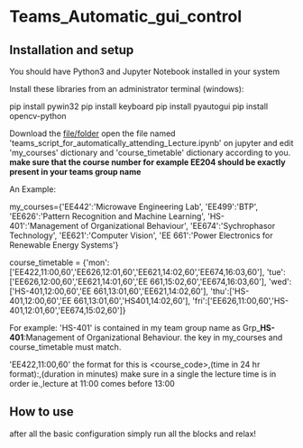 # Teams_Automatic_gui_control

## Installation and setup
You should have Python3 and Jupyter Notebook installed in your system 

Install these libraries from an administrator terminal (windows):

pip install pywin32
pip install keyboard
pip install pyautogui
pip install opencv-python

Download the [file/folder](https://github.com/yogeshknp/Teams_Automatic_gui_control/archive/main.zip) open the file named 'teams_script_for_automatically_attending_Lecture.ipynb' on jupyter and edit 'my_courses' dictionary and 'course_timetable' dictionary according to you.
**make sure that the course number for example EE204 should be exactly present in your teams group name**

An Example:

my_courses={'EE442':'Microwave Engineering Lab',
'EE499':'BTP',
'EE626':'Pattern Recognition and Machine Learning',
'HS-401':'Management of Organizational Behaviour',
'EE674':'Sychrophasor Technology',
'EE621':'Computer Vision',
'EE 661':'Power Electronics for Renewable Energy Systems'}

course_timetable = {'mon':['EE422,11:00,60','EE626,12:01,60','EE621,14:02,60','EE674,16:03,60'],
                    'tue':['EE626,12:00,60','EE621,14:01,60','EE 661,15:02,60','EE674,16:03,60'],
                    'wed':['HS-401,12:00,60','EE 661,13:01,60','EE621,14:02,60'],
                    'thu':['HS-401,12:00,60','EE 661,13:01,60','HS401,14:02,60'],
                    'fri':['EE626,11:00,60','HS-401,12:01,60','EE674,15:02,60']}
                    
For example: 'HS-401' is contained in my team group name as Grp_**HS-401**:Management of Organizational Behaviour.
the key in my_courses and course_timetable must match.

'EE422,11:00,60' the format for this is <course_code>,(time in 24 hr format)<hrs>:<mins>,(duration in minutes)
 make sure in a single the lecture time is in order ie.,lecture at 11:00 comes before 13:00

## How to use
after all the basic configuration simply run all the blocks and relax!

